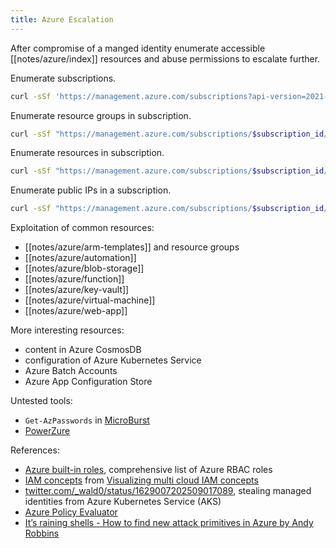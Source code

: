 ```yaml
---
title: Azure Escalation
---
```


After compromise of a manged identity enumerate accessible [[notes/azure/index]] resources and abuse permissions to escalate further.

Enumerate subscriptions.

~~~ bash
curl -sSf 'https://management.azure.com/subscriptions?api-version=2021-04-01' -H "Authorization: Bearer $arm_token" | jq -r '.value[]'
~~~

Enumerate resource groups in subscription.

~~~ bash
curl -sSf "https://management.azure.com/subscriptions/$subscription_id/resourceGroups?api-version=2021-04-01" -H "Authorization: Bearer $arm_token" | jq -r '.value[]'
~~~

Enumerate resources in subscription.

~~~ bash
curl -sSf "https://management.azure.com/subscriptions/$subscription_id/resources?api-version=2021-04-01" -H "Authorization: Bearer $arm_token" | jq -r '.value[]'
~~~

Enumerate public IPs in a subscription.

~~~ bash
curl -sSf "https://management.azure.com/subscriptions/$subscription_id/providers/Microsoft.Network/publicIPAddresses?api-version=2023-05-01" -H 'Content-Type: application/json' -H "Authorization: Bearer $arm_token" | jq -r '.value[]|{name: .name, address: .properties.ipAddress}'
~~~

Exploitation of common resources:

- [[notes/azure/arm-templates]] and resource groups
- [[notes/azure/automation]]
- [[notes/azure/blob-storage]]
- [[notes/azure/function]]
- [[notes/azure/key-vault]]
- [[notes/azure/virtual-machine]]
- [[notes/azure/web-app]]

More interesting resources:

- content in Azure CosmosDB
- configuration of Azure Kubernetes Service
- Azure Batch Accounts
- Azure App Configuration Store

Untested tools:

- `Get-AzPasswords` in [MicroBurst](https://github.com/NetSPI/MicroBurst)
- [PowerZure](https://github.com/hausec/powerzure)

References:

- [Azure built-in roles](https://learn.microsoft.com/en-us/azure/role-based-access-control/built-in-roles), comprehensive list of Azure RBAC roles
- [IAM concepts](./azure-iam-concepts.pdf) from [Visualizing multi cloud IAM concepts](http://web.archive.org/web/20221212203821/https://scribe.rip/@julian-wieg/visualizing-multi-cloud-iam-concepts-63525967c0a7)
- [twitter.com/_wald0/status/1629007202509017089](https://twitter.com/_wald0/status/1629007202509017089), stealing managed identities from Azure Kubernetes Service (AKS)
- [Azure Policy Evaluator](https://azure.permissions.cloud/policyevaluator)
- [It’s raining shells - How to find new attack primitives in Azure by Andy Robbins](https://www.youtube.com/watch?v=a09_5SCPBZ0)
